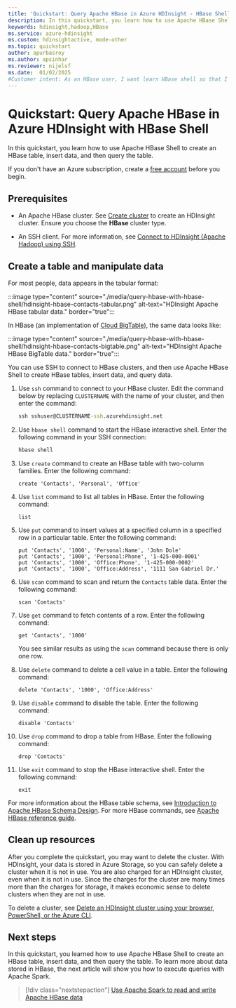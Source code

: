 ```yaml
---
title: 'Quickstart: Query Apache HBase in Azure HDInsight - HBase Shell'
description: In this quickstart, you learn how to use Apache HBase Shell to run Apache HBase queries.
keywords: hdinsight,hadoop,HBase
ms.service: azure-hdinsight
ms.custom: hdinsightactive, mode-other
ms.topic: quickstart
author: apurbasroy
ms.author: apsinhar
ms.reviewer: nijelsf
ms.date:  01/02/2025
#Customer intent: As an HBase user, I want learn HBase shell so that I can run queries.
---
```


# Quickstart: Query Apache HBase in Azure HDInsight with HBase Shell

In this quickstart, you learn how to use Apache HBase Shell to create an HBase table, insert data, and then query the table.

If you don't have an Azure subscription, create a [free account](https://azure.microsoft.com/free/?WT.mc_id=A261C142F) before you begin.

## Prerequisites

* An Apache HBase cluster. See [Create cluster](../hadoop/apache-hadoop-linux-tutorial-get-started.md) to create an HDInsight cluster.  Ensure you choose the **HBase** cluster type.

* An SSH client. For more information, see [Connect to HDInsight (Apache Hadoop) using SSH](../hdinsight-hadoop-linux-use-ssh-unix.md).

## Create a table and manipulate data

For most people, data appears in the tabular format:

:::image type="content" source="./media/query-hbase-with-hbase-shell/hdinsight-hbase-contacts-tabular.png" alt-text="HDInsight Apache HBase tabular data." border="true":::

In HBase (an implementation of [Cloud BigTable](https://cloud.google.com/bigtable/)), the same data looks like:

:::image type="content" source="./media/query-hbase-with-hbase-shell/hdinsight-hbase-contacts-bigtable.png" alt-text="HDInsight Apache HBase BigTable data." border="true":::

You can use SSH to connect to HBase clusters, and then use Apache HBase Shell to create HBase tables, insert data, and query data.

1. Use `ssh` command to connect to your HBase cluster. Edit the command below by replacing `CLUSTERNAME` with the name of your cluster, and then enter the command:

    ```cmd
    ssh sshuser@CLUSTERNAME-ssh.azurehdinsight.net
    ```

2. Use `hbase shell` command to start the HBase interactive shell. Enter the following command in your SSH connection:

    ```bash
    hbase shell
    ```

3. Use `create` command to create an HBase table with two-column families. Enter the following command:

    ```hbase
    create 'Contacts', 'Personal', 'Office'
    ```

4. Use `list` command to list all tables in HBase. Enter the following command:

    ```hbase
    list
    ```

5. Use `put` command to insert values at a specified column in a specified row in a particular table. Enter the following command:

    ```hbase
    put 'Contacts', '1000', 'Personal:Name', 'John Dole'
    put 'Contacts', '1000', 'Personal:Phone', '1-425-000-0001'
    put 'Contacts', '1000', 'Office:Phone', '1-425-000-0002'
    put 'Contacts', '1000', 'Office:Address', '1111 San Gabriel Dr.'
    ```

6. Use `scan` command to scan and return the `Contacts` table data. Enter the following command:

    ```hbase
    scan 'Contacts'
    ```

7. Use `get` command to fetch contents of a row. Enter the following command:

    ```hbase
    get 'Contacts', '1000'
    ```

    You see similar results as using the `scan` command because there is only one row.

8. Use `delete` command to delete a cell value in a table. Enter the following command:

    ```hbase
    delete 'Contacts', '1000', 'Office:Address'
    ```

9. Use `disable` command to disable the table. Enter the following command:

    ```hbase
    disable 'Contacts'
    ```

10. Use `drop` command to drop a table from HBase. Enter the following command:

    ```hbase
    drop 'Contacts'
    ```

11. Use `exit` command to stop the HBase interactive shell. Enter the following command:

    ```hbase
    exit
    ```

For more information about the HBase table schema, see [Introduction to Apache HBase Schema Design](http://0b4af6cdc2f0c5998459-c0245c5c937c5dedcca3f1764ecc9b2f.r43.cf2.rackcdn.com/9353-login1210_khurana.pdf). For more HBase commands, see [Apache HBase reference guide](https://hbase.apache.org/book.html#quickstart).

## Clean up resources

After you complete the quickstart, you may want to delete the cluster. With HDInsight, your data is stored in Azure Storage, so you can safely delete a cluster when it is not in use. You are also charged for an HDInsight cluster, even when it is not in use. Since the charges for the cluster are many times more than the charges for storage, it makes economic sense to delete clusters when they are not in use.

To delete a cluster, see [Delete an HDInsight cluster using your browser, PowerShell, or the Azure CLI](../hdinsight-delete-cluster.md).

## Next steps

In this quickstart, you learned how to use Apache HBase Shell to create an HBase table, insert data, and then query the table. To learn more about data stored in HBase, the next article will show you how to execute queries with Apache Spark.

> [!div class="nextstepaction"]
> [Use Apache Spark to read and write Apache HBase data](../hdinsight-using-spark-query-hbase.md)
